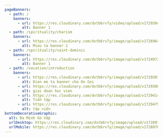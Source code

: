 ```yaml
---
pageBanners:
  - path: /
    banners:
      - url: https://res.cloudinary.com/dxtb6rv7y/video/upload/v1729304733/Baner_1920_576_nen_glbu8c.mp4
        alt: Banner 1
  - path: /spirituality/charism
    banners:
      - url: https://res.cloudinary.com/dxtb6rv7y/image/upload/v1726964841/1_twhvhe.webp
        alt: Mieu ta banner 1
  - path: /spirituality/saint-dominic
    banners:
      - url: https://res.cloudinary.com/dxtb6rv7y/image/upload/v1724972122/Da_Minh_kcm4sa.svg
        alt: Banner 1
  - path: /vocation/introduction
    banners:
      - url: https://res.cloudinary.com/dxtb6rv7y/image/upload/v1729307891/4_r2tx5y.jpg
        alt: Dien mo ta banner cho On Goi
      - url: https://res.cloudinary.com/dxtb6rv7y/image/upload/v1729308779/3_iev9xb.jpg
        alt: giai doan hoc vien
      - url: https://res.cloudinary.com/dxtb6rv7y/image/upload/v1729414286/TIEN_TAP_VIEN_Baner_2_y8pega.jpg
        alt: Tiền tập
      - url: https://res.cloudinary.com/dxtb6rv7y/image/upload/v1729479909/baner_tap_vien_eqx9ww.jpg
        alt: tập viện
bottomDecorativeGraphic:
  alt: Đa Minh Gò Vấp
  urlDesktop: https://res.cloudinary.com/dxtb6rv7y/image/upload/v1728970147/LUON_SONG_1_ok_honkec.svg
  urlMobile: https://res.cloudinary.com/dxtb6rv7y/image/upload/v1728970147/LUON_SONG_1_ok_honkec.svg
---
```

